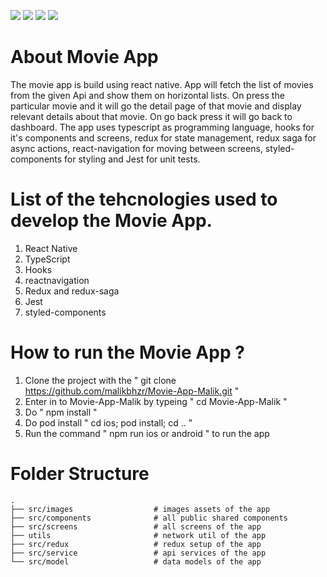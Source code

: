 
![](./src/images/Home.png)
![](./src/images/HomeScroll.png)
![](./src/images/Detail.png)
![](./src/images/Detail.png)

# About Movie App

  The movie app is build using react native. App will fetch the list of movies from the given 
  Api and show them on horizontal lists. On press the particular movie and it will go the detail page 
  of that movie and display relevant details about that movie. On go back press it will go back to dashboard.
  The app uses typescript as programming language, hooks for it's components and screens, redux for state management,
  redux saga for async actions, react-navigation for moving between screens, styled-components for styling 
  and Jest for unit tests.


# List of the tehcnologies used to develop the Movie App.

  1. React Native
  2. TypeScript 
  3. Hooks
  4. reactnavigation
  4. Redux and redux-saga
  5. Jest
  6. styled-components


# How to run the Movie App ?

  1. Clone the project with the " git clone https://github.com/malikbhzr/Movie-App-Malik.git "
  2. Enter in to Movie-App-Malik by typeing " cd Movie-App-Malik "
  3. Do " npm install "
  4. Do pod install " cd ios; pod install; cd .. "
  5. Run the command " npm run ios or android " to run the app
  
  
  
# Folder Structure
    .
    ├── src/images                  # images assets of the app
    ├── src/components              # all public shared components
    ├── src/screens                 # all screens of the app
    ├── utils                       # network util of the app
    ├── src/redux                   # redux setup of the app
    ├── src/service                 # api services of the app
    └── src/model                   # data models of the app
  

